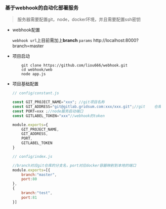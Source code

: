### 基于webhook的自动化部署服务

> 服务器需要配置git，node，docker环境，并且需要配置ssh密钥

+ webhook配置

   `webhook url`上目前需加上**branch** `params` http://localhost:8000?branch=master

+ 项目启动

    ```shell
        git clone https://github.com/liou666/webhook.git
        cd webhook/web
        node app.js
    ```

+ 项目基础配置

    ```js
    // config/constant.js

    const GIT_PROJECT_NAME="xxx"; //git项目名称
    const GIT_ADDRESS="git@gitlab.gridsum.com:xxx/xxx.git";//git    仓库地址
    const PORT=xxx ;//node服务启动端口
    const GITLABEL_TOKEN="xxx"//webhook的token

    module.exports={
        GIT_PROJECT_NAME,
        GIT_ADDRESS,
        PORT,
        GITLABEL_TOKEN
    }

    ```

    ```js
    // config/index.js

    //branch对应git仓库的分支名，port对应docker容器映射到本地的端口 
    module.exports=[{
        branch:"master",
        port:80
    },
    {
        branch:"test",
        port:81
    }]

    ```





